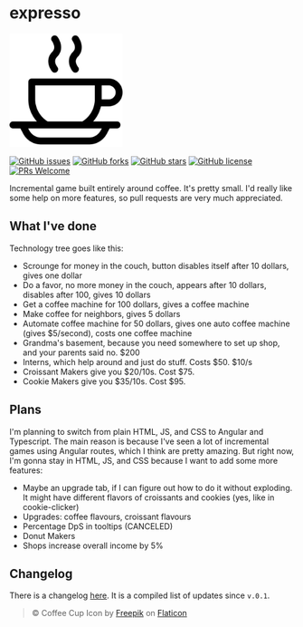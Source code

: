 # expresso

<img alt="Coffee Cup Icon by Freepik on Flaticon" src="coffee-cup.svg" style="float: center;" width=200 height=200 />

[![GitHub issues](https://img.shields.io/github/issues/Shrubhog/expresso.svg)](https://github.com/Shrubhog/expresso/issues) 
[![GitHub forks](https://img.shields.io/github/forks/Shrubhog/expresso.svg)](https://github.com/Shrubhog/expresso/network)
[![GitHub stars](https://img.shields.io/github/stars/Shrubhog/expresso.svg)](https://github.com/Shrubhog/expresso/stargazers)
[![GitHub license](https://img.shields.io/github/license/Shrubhog/expresso.svg)](https://github.com/Shrubhog/expresso/blob/master/LICENSE) [![PRs Welcome](https://img.shields.io/badge/PRs-welcome-brightgreen.svg?style=flat-square)](http://makeapullrequest.com)


Incremental game built entirely around coffee. It's pretty small. I'd really like some help on more features, so pull requests are very much appreciated.

## What I've done
Technology tree goes like this:
* Scrounge for money in the couch, button disables itself after 10 dollars, gives one dollar
* Do a favor, no more money in the couch, appears after 10 dollars, disables after 100, gives 10 dollars
* Get a coffee machine for 100 dollars, gives a coffee machine
* Make coffee for neighbors, gives 5 dollars
* Automate coffee machine for 50 dollars, gives one auto coffee machine (gives $5/second), costs one coffee machine
* Grandma's basement, because you need somewhere to set up shop, and your parents said no. $200
* Interns, which help around and just do stuff. Costs $50. $10/s
* Croissant Makers give you $20/10s. Cost $75.
* Cookie Makers give you $35/10s. Cost $95.
## Plans
I'm planning to switch from plain HTML, JS, and CSS to Angular and Typescript.
The main reason is because I've seen a lot of incremental games using Angular routes, which I think are pretty amazing.
But right now, I'm gonna stay in HTML, JS, and CSS because I want to add some more features:
* Maybe an upgrade tab, if I can figure out how to do it without exploding. It might have different flavors of croissants and cookies (yes, like in cookie-clicker)
* Upgrades: coffee flavours, croissant flavours
* Percentage DpS in tooltips (CANCELED)
* Donut Makers
* Shops increase overall income by 5%

## Changelog
There is a changelog [here](CHANGELOG.md). It is a compiled list of updates since `v.0.1`.

> &copy; Coffee Cup Icon by [Freepik](freepik.com) on [Flaticon](flaticon.com)
